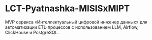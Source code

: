 # LCT-Pyatnashka-MISISxMIPT
MVP сервиса «Интеллектуальный цифровой инженер данных» для автоматизации ETL-процессов с использованием LLM, Airflow, ClickHouse и PostgreSQL.
